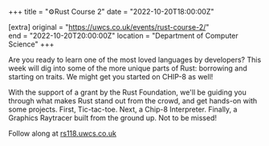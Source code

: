 +++
title = "⚙️Rust Course 2"
date = "2022-10-20T18:00:00Z"

[extra]
original = "https://uwcs.co.uk/events/rust-course-2/"    
end = "2022-10-20T20:00:00Z"
location = "Department of Computer Science"
+++

Are you ready to learn one of the most loved languages by developers? This week will dig into some of the more unique parts of Rust: borrowing and starting on traits. We might get you started on CHIP-8 as well!

With the support of a grant by the Rust Foundation, we'll be guiding you through what makes Rust stand out from the crowd, and get hands-on with some projects. First, Tic-tac-toe. Next, a Chip-8 Interpreter. Finally, a Graphics Raytracer built from the ground up. Not to be missed!

Follow along at [rs118.uwcs.co.uk](https://rs118.uwcs.co.uk)
